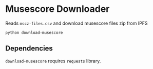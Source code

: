 # Musescore Downloader

Reads `mscz-files.csv` and download musescore files zip from IPFS

```shell
python download-musescore
```

## Dependencies

`download-musescore` requires `requests` library.
